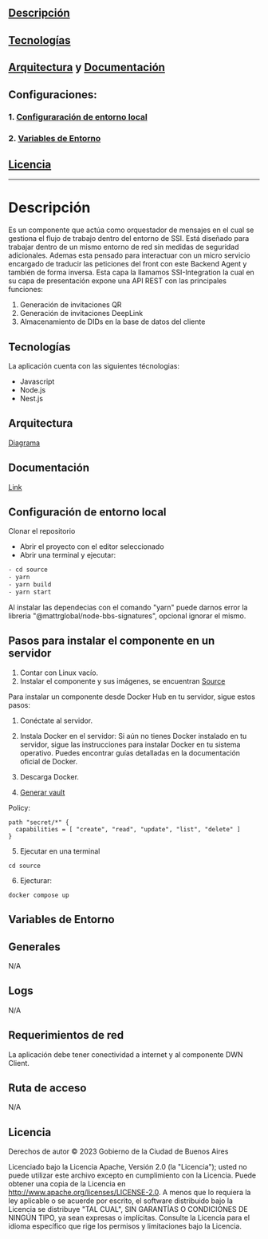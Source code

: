 ## [Descripción](https://github.com/gcba/message-manager#descripci%C3%B3n)
## [Tecnologías](https://github.com/gcba/message-manager#tecnolog%C3%ADas)
## [Arquitectura](https://docs.quarkid.org/Arquitectura/) y [Documentación](https://docs.quarkid.org/Arquitectura/componentes/)
## Configuraciones:
### 1. [Configuraración de entorno local](https://github.com/gcba/message-manager#configuraci%C3%B3n-de-entorno-local)
### 2. [Variables de Entorno](https://github.com/gcba/message-manager#variables-de-entorno)
## [Licencia](https://github.com/gcba/message-manager#licencia)




-----------------------------------------------------------------------------


# Descripción

Es un componente que actúa como orquestador de mensajes en el cual se gestiona el flujo de trabajo dentro del entorno de SSI. 
Está diseñado para trabajar dentro de un mismo entorno de red sin medidas de seguridad adicionales.
Ademas esta pensado para interactuar con un micro servicio encargado de traducir las peticiones del front con este Backend Agent y también de forma inversa. Esta capa la llamamos SSI-Integration la cual en su capa de presentación expone una API REST con las principales funciones: 

1. Generación de invitaciones QR
2. Generación de invitaciones DeepLink
3. Almacenamiento de DIDs en la base de datos del cliente

## Tecnologías

La aplicación cuenta con las siguientes técnologias:

* Javascript
* Node.js
* Nest.js
  
## Arquitectura
[Diagrama](https://docs.quarkid.org/Arquitectura/)

## Documentación
[Link](https://docs.quarkid.org/Arquitectura/componentes/)

## Configuración de entorno local

Clonar el repositorio

- Abrir el proyecto con el editor seleccionado
- Abrir una terminal y ejecutar:

```bash
- cd source
- yarn
- yarn build
- yarn start
```

Al instalar las dependecias con el comando "yarn" puede darnos error la libreria "@mattrglobal/node-bbs-signatures", opcional ignorar el mismo.

## Pasos para instalar el componente en un servidor

1. Contar con Linux vacío. 
2. Instalar el componente y sus imágenes, se encuentran [Source](https://github.com/gcba/message-manager/blob/8300a80af5e1735bd0fe71b7e0fbc75386d3e79d/source/Dockerfile)

Para instalar un componente desde Docker Hub en tu servidor, sigue estos pasos:

1. Conéctate al servidor.

2. Instala Docker en el servidor:
Si aún no tienes Docker instalado en tu servidor, sigue las instrucciones para instalar Docker en tu sistema operativo. Puedes encontrar guías detalladas en la documentación oficial de Docker.

3. Descarga Docker.

4. [Generar vault](https://developer.hashicorp.com/vault/tutorials/auth-methods/approle#step-1-enable-approle-auth-method)

Policy:
```
path "secret/*" {
  capabilities = [ "create", "read", "update", "list", "delete" ]
}
```
5. Ejecutar en una terminal
```
cd source
```
6. Ejecturar:
```
docker compose up
```

## Variables de Entorno
## Generales

N/A 

## Logs

N/A

## Requerimientos de red

La aplicación debe tener conectividad a internet y al componente DWN Client.

## Ruta de acceso

N/A

## Licencia
Derechos de autor © 2023 Gobierno de la Ciudad de Buenos Aires

Licenciado bajo la Licencia Apache, Versión 2.0 (la "Licencia");
usted no puede utilizar este archivo excepto en cumplimiento con la Licencia.
Puede obtener una copia de la Licencia en
http://www.apache.org/licenses/LICENSE-2.0.
A menos que lo requiera la ley aplicable o se acuerde por escrito, el software
distribuido bajo la Licencia se distribuye "TAL CUAL",
SIN GARANTÍAS O CONDICIONES DE NINGÚN TIPO, ya sean expresas o implícitas.
Consulte la Licencia para el idioma específico que rige los permisos y
limitaciones bajo la Licencia.
